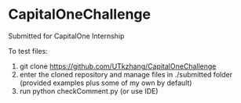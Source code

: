 # CapitalOneChallenge
Submitted for CapitalOne Internship

To test files:
1. git clone https://github.com/UTkzhang/CapitalOneChallenge
2. enter the cloned repository and manage files in ./submitted folder (provided examples plus some of my own by default)
3. run python checkComment.py (or use IDE)
